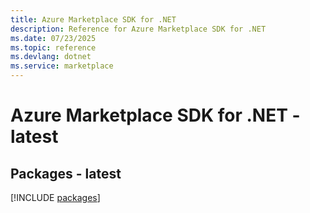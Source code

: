 ```yaml
---
title: Azure Marketplace SDK for .NET
description: Reference for Azure Marketplace SDK for .NET
ms.date: 07/23/2025
ms.topic: reference
ms.devlang: dotnet
ms.service: marketplace
---
```

# Azure Marketplace SDK for .NET - latest
## Packages - latest
[!INCLUDE [packages](marketplace-index.md)]